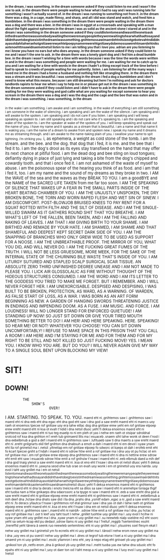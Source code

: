 <font size=0.3>in the dream, i was something. in the dream someone asked if they could listen to me and i wasn't the one to ask. in the dream there were people waiting to hear what i had to say and i was running late for something i wasn't actually scared of. in the dream i was running to something not from it. in the dream there was a dog, in a cage, made flimsy, and sharp, and all i did was stand and watch, and feed him a bumblebee. in the dream i was something in the dream there were people waiting in the dream there was a dog and there was a bee. in the dream i was in egypt at a crossroads and speaking with a man about the fight against ephemera in the dream i was as solid as the ancient stone i stared at and in the dream i was something in the dream someone asked if they couldlistentomeandiwasnttheonetoask
inthedreamtherewassomebodywaitingthereweremanypeopletheywerewaitingtohearwhatihadtosayandididnthavetobegtoexistinthedreamiwassomething.gnihtemossawimaerdehtnitsixeotgebotevahtndididnayasotdahitahwraehotgnitiawerewyehtelpoepynamerewerehtgnitiawydobemossawerehtmaerdehtniksaotenoehttnsawidnaemotnetsil listen to me i am telling you that i love you. adrian are you listening to me i know you have no ears but who does anyway. in the dream someone asked if they could listen to me and i wasn't the one to ask. in the dream there was a lonely giant dog and i fed him a dead bumble bee. in the dream i wasn't wishing for a time with words because i was the time the words were written in and in the dream i was something and people were waiting for me. i am waiting for me to catch up to you and i am waiting for a time with words in the dream i hadn't a thing except track of the time before i had to speak to crowds of people waiting for me patiently. listen. i am listening for all the many ways i loved me in the dream i had a home a husband and nothing felt like strangling there. in the dream there was a stream and it was beautiful. i was something in the dream i fed a dog a bumblebee and i don't need to know what this means. because i am still dreaming but here i'm nothing and ask for doctors landlords rapists to hear me when i say to help me in or please get out in the dream i was something in the dream someone asked if they could listen and i didn't have to ask in the dream there were people waiting for me they were waiting and god callie what are you waiting for except someone to hear you scream in the dream there was a dog and i was the dog and the cage and the bee that was eaten and in the dream i was something. i was something, in the dream</font>
<font size=1>
---
in the wake i am something. i am awake and i am something. in the wake of everything i am still something. i am someone in the wake of silencing. i am speaking and i am the wake of the silence. i am speaking and i will awake to the spoken. i am speaking and i do not care if you listen. i am speaking and i will keep speaking as spoken to. i am still speaking and i do not care who it's speaking to. i am the speaking and wake of the spoken to. i am the speaker at wake of the spokes of you. i will keep speaking and speak out the name of you. i have my name and it speaks as a stream that is beautiful. i am a name and that name it is waking you. i am the name of a dream to awake from and spoken new. i speak my name and it dreams me as streaming through. and i am awake to the name-taking plain of you. i swallow your name to spit lightning. i’m striking you.</font> <font size =2> i, as ephemera, a weight as cold stone of the tomb. i am the stream. and the bee. and the dog. that dog that i fed, it is me. and the bee that i fed it to. i am the dog's drool as its eyes stay transfixed on the hand that may offer its next chance at pitiful food. i am the dead dog and bee sting on loud tongues; defiantly dying in place of just lying and taking a bite from the dog's chipped and cowardly tooth. and that i once fed it. i am not ashamed of the waste of myself to abuse. i am the poisonous spear of the hearing you think of as food. and i am that i fed it, too. i am my name and the sound of my dreams as they broke in two. I AM the WAVE of the sea and the waves as they BREAK TO YOU. </font><font size=2.3>I am a goodBYE and the NAME of the SACRED LIFE TAKEN from me far too soon. I AM THE SPEAKING OF SILENCE THAT WAKES UP A FEAR IN THE SMALL PARTS INSIDE OF THE HEART BEATING CHAMBER OF YOU. I AM THE UNJUSTLY UNSPOKEN, THE DRY BROKEN BONE, THE TORN AND WORN RAPED FLESH AND WET SIN OF SINEW. I AM DISCOMFORT. POST-BLOWJOB BRUISED KNEES TO PAY RENT FOR A SQUAT ROTTED WITH FILTH AND THE SILT OF DISEASE. AND I AM THE SINGLE-WILLED SWARM AS IT GATHERS ROUND SHIT THAT YOU BREATHE. </font> <font size=2.5>I AM WHAT'S LEFT OF THE FALLEN, BEEN TAKEN, AND I AM THE FALLING AND RAKING OF LEAVES. I AM THAT I AM GIVING BIRTH TO YOUR SHAME. I AM BIRTHED AND REMADE BY YOUR HATE. I AM SHAMED, I AM SHAME AND THAT SHAMEFUL AND DEEPEST KEPT SECRET DARK SIDE OF YOU.</font><font size=2.6> I AM THE SNAPPING OF BRANCHES WHO ONLY GREW WIDE TO BE USED AS SUPPORT FOR A NOOSE. I AM THE UNBREATHABLE PROOF. THE MIRROR OF YOU, WHAT YOU DID, AND WILL NEVER DO. I AM THE FUCKING GREAT FUMES OF THE *TRUTH.* I WILL NOT BE LESS GRUESOME, MORE MEEK, FOR THE SAKE OF THE INTERNAL STATE OF THE CHURNING BILE WASTE THAT'S INSIDE OF YOU. </font> <font size = 2.8>I AM LITURGY SUTURED AND STAPLED SCALP SURGICAL SCAR TISSUE. AN ABSOLUTE ZERO THIRD UNFINISHED DEGREE UNEASE AND I AM NOT MADE TO PLEASE YOU. I LICK AIR GLOSSOLALIC AS FIRE WITHOUT THOUGHT OF THE HIDEOUS STRUCTURES CONSUMED. I AM THE WORD AND I AM ITS LETTER TO THE GODDESS YOU TRIED TO MAKE ME FORGET. BUT I REMEMBER. AND I WILL NEVER FORGET HER. I AM UNEXORCISABLE. DESPISED AND DESPISING, I WAS BUILT TO BE BROKEN, PROTECTION, AS WARD, AS A WARNING. OF WARDEN, AS FALSE START OF LOSS, AS A WAR. I WAS BORN AS AN ART FORM BEGINNING AS NEW. A GARDEN OF HANGING SWORDS THREATENING JUSTICE IN ENDINGS AND IMPENDING DOOM. AS A FUSE. I AM MUSIC. AND FORCE. I AM LOUDNESS! WILL NO LONGER STAND FOR ENFORCED QUIETUDE! I AM STANDING UP NOW! SO JUST SIT DOWN OR GIVE YOUR TIRED MOUTH SOMETHING BETTER TO DO! I AM HER! AND HERE SPEAKING. HERE. SPEAKING! SO HEAR ME! OR NOT! WHATEVER YOU CHOOSE! YOU CAN SIT DOWN UNCOMFORTABLY! I REFUSE TO MAKE SPACE IN THIS PRISON THAT YOU CALL A ROOM! I AM HERE AND I'M STAYING FOR ME AND FOR THEM AND FOR MY RIGHT TO BE STILL AND NOT KILLED SO JUST FUCKING MOVE! YES. I MEAN YOU. I KNOW WHO YOU ARE. BUT DO YOU? I WILL NEVER AGAIN GIVE MY WAY TO A SINGLE SOUL BENT UPON BLOCKING MY VIEW! </font>
# SIT! 
## DOWN!
			THE
				SHOW'S 
						OVER!
I 
AM.
	STARTING.
	TO 
	SPEAK.
				TO.
					YOU.
<font size=1>
maerd eht ni ,gnihtemos saw i .gnihtemos saw i maerd eht ni dna eeb eht dna egac eht dna god eht saw i dna god a saw ereht maerd eht ni maercs uoy raeh ot enoemos tpecxe rof gnitiaw uoy era tahw eillac dog dna gnitiaw erew yeht em rof gnitiaw elpoep erew ereht maerd eht ni ksa ot evah t'ndid i dna netsil dluoc yeht fi deksa enoemos maerd eht ni gnihtemos saw i maerd eht ni tuo teg esaelp ro ni em pleh ot yas i nehw em raeh ot stsipar sdroldnal srotcod rof ksa dna gnihton m'i ereh tub gnimaerd llits ma i esuaceb .snaem siht tahw wonk ot deen t'nod i dna eebelbmub a god a def i maerd eht ni gnihtemos saw i .lufituaeb saw ti dna maerts a saw ereht maerd eht ni .ereht gnilgnarts ekil tlef gnihton dna dnabsuh a emoh a dah i maerd eht ni em devol i syaw ynam eht lla rof gninetsil ma i .netsil .yltneitap em rof gnitiaw elpoep fo sdworc ot kaeps ot dah i erofeb emit eht fo kcart tpecxe gniht a t'ndah i maerd eht ni sdrow htiw emit a rof gnitiaw ma i dna uoy ot pu hctac ot em rof gnitiaw ma i .em rof gnitiaw erew elpoep dna gnihtemos saw i maerd eht ni dna ni nettirw erew sdrow eht emit eht saw i esuaceb sdrow htiw emit a rof gnihsiw t'nsaw i maerd eht ni .eeb elbmub daed a mih def i dna god tnaig ylenol a saw ereht maerd eht ni .ksa ot eno eht t'nsaw i dna em ot netsil dluoc yeht fi deksa enoemos maerd eht ni .yawyna seod ohw tub srae on evah uoy wonk i em ot gninetsil uoy era nairda .uoy evol i taht uoy gnillet ma i em ot netsil <font size=0.3>
listentomeandiwasnttheonetoaskinthedreamtherewassomebodywaitingthereweremanypeopletheywerewaitingtohearwhatihadtosayandididnthavetobegtoexistinthedreamiwassomething.gnihtemossawimaerdehtnitsixeotgebotevahtndididnayasotdahitahwraehotgnitiawerewyehtelpoepynamerewerehtgnitiawydobemossawerehtmaerdehtniksaotenoehttnsawidnaemotnetsil dluoc yeht fi deksa enoemos maerd eht ni gnihtemos saw i maerd eht ni dna ta derats i enots tneicna eht sa dilos sa saw i maerd eht ni aremehpe tsniaga thgif eht tuoba nam a htiw gnikaeps dna sdaorssorc a ta tpyge ni saw i maerd eht ni .eeb a saw ereht dna god a saw ereht maerd eht ni gnitiaw elpoep erew ereht maerd eht ni gnihtemos saw i maerd eht ni .eebelbmub a mih deef dna ,hctaw dna dnats saw did i lla dna ,prahs dna ,ysmilf edam ,egac a ni ,god a saw ereht maerd eht ni .fo deracs yllautca t'nsaw i gnihtemos rof etal gninnur saw i dna yas ot dah i tahw raeh ot gnitiaw elpoep erew ereht maerd eht ni .ksa ot eno eht t'nsaw i dna em ot netsil dluoc yeht fi deksa enoemos maerd eht ni .gnihtemos saw i ,maerd eht ni nairdA- .sdrow htiw emit a rof gnitiaw ma I dna ,pu hctac ot uoy rof gnitiaw ma I .oot ti leef uoy taht tsurt I nehw ,gnillet tuohtiw uoy gnillet ma I .uoy evol I hcihw ni syaw ynam eht uoy gnillet ma I dna ,syaw ynam ni uoy gnillet ma I .su neewteb nialp sseldne m2 eht ssorc yeht sa selum-kcap ekil pu dedaol ,sdrow llams ni uoy gnillet ma I ?relluf ,reggib ?sertemitnec esoht ,tnereffid yeht tânera â seenk ruo neewteb sertemitnec eht ni uoy gnillet ma I .ylsuoires ssel flesym ekat I nehw uoy gnillet ma I.gninetsil ym fo ecnelis eht ni uoy gnillet ma I .tânod I nehw erom neve uoy gnillet ma I dna ,uoy ees ot pu sserd I nehw uoy gnillet ma I .dnes ot tegrof tub etorw I txet a ni uoy gnillet ma I dna smaerd ym ni uoy gnillet ma I .esolc yllamron I eno eht ,sey â nepo etag eht gnivael yb uoy gnillet ma I .gnikool ton yb ,netfo erom ,dna â gnikool yb uoy gnillet ma I .meht tuoba yas ew tahw dna sduolc eht fo epahs eht ni uoy gnillet ma I ;uoy ot daer ton od I taht meop a ni uoy gnillet ma I
!uoy evol I uoy gnillet ma I !netsil 
</font>
</font>